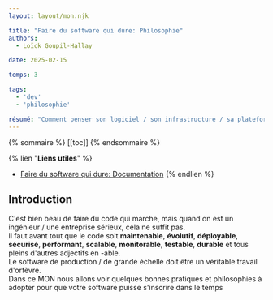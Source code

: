```yaml
---
layout: layout/mon.njk

title: "Faire du software qui dure: Philosophie"
authors:
  - Loïck Goupil-Hallay

date: 2025-02-15

temps: 3

tags:
  - 'dev'
  - 'philosophie'

résumé: "Comment penser son logiciel / son infrastructure / sa plateforme pour qu'il soit maintenable et évolutif."
---
```


<head>
  <link rel="icon" href="https://github.com/BoxBoxJason/resume/blob/d07f37a66e2a583832533a10a9a4bf73b020be6f/src/assets/avatar.png?raw=true" type="image/x-icon">
</head>

{% sommaire %}
[[toc]]
{% endsommaire %}

{% lien "**Liens utiles**" %}
- [Faire du software qui dure: Documentation](../temps-3.1)
{% endlien %}

## Introduction

C'est bien beau de faire du code qui marche, mais quand on est un ingénieur / une entreprise sérieux, cela ne suffit pas.\
Il faut avant tout que le code soit **maintenable**, **évolutif**, **déployable**, **sécurisé**, **performant**, **scalable**, **monitorable**, **testable**, **durable** et tous pleins d'autres adjectifs en -able.\
Le software de production / de grande échelle doit être un véritable travail d'orfèvre.\
Dans ce MON nous allons voir quelques bonnes pratiques et philosophies à adopter pour que votre software puisse s'inscrire dans le temps
